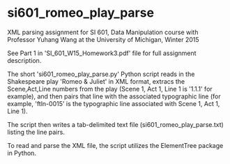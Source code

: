 # si601_romeo_play_parse
XML parsing assignment for SI 601, Data Manipulation course with Professor Yuhang Wang at the University of Michigan, Winter 2015

See Part 1 in 'SI_601_W15_Homework3.pdf' file for full assignment description.

The short 'si601_romeo_play_parse.py' Python script reads in the Shakespeare play 'Romeo & Juliet' in XML format, extracs the Scene,Act,Line numbers from the play (Scene 1, Act 1, Line 1 is '1.1.1' for example), and then pairs that line with the associated typographic line (for example, 'ftln-0015' is the typographic line associated with Scene 1, Act 1, Line 1). 

The script then writes a tab-delimited text file (si601_romeo_play_parse.txt) listing the line pairs.

To read and parse the XML file, the script utilizes the ElementTree package in Python.
